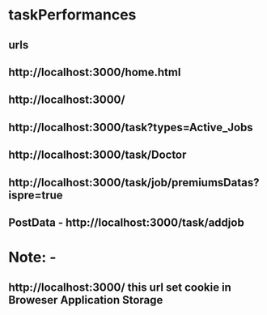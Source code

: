 # taskPerformances
## urls
## http://localhost:3000/home.html
## http://localhost:3000/
## http://localhost:3000/task?types=Active_Jobs
## http://localhost:3000/task/Doctor
## http://localhost:3000/task/job/premiumsDatas?ispre=true
## PostData - http://localhost:3000/task/addjob

# Note: - 
## http://localhost:3000/ this url set cookie in Broweser Application  Storage
